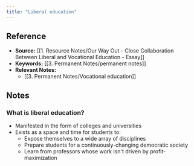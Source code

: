 ```yaml
---
title: "Liberal education"
---
```

## Reference
- **Source:** [[1. Resource Notes/Our Way Out - Close Collaboration Between Liberal and Vocational Education - Essay]]
- **Keywords:** [[3. Permanent Notes/permanent notes]]
- **Relevant Notes:** 
	- [[3. Permanent Notes/Vocational education]]
## Notes
### What is liberal education?
+ Manifested in the form of colleges and universities
+ Exists as a space and time for students to:
	+ Expose themselves to a wide array of disciplines
	+ Prepare students for a continuously-changing democratic society
	+ Learn from professors whose work isn't driven by profit-maximization